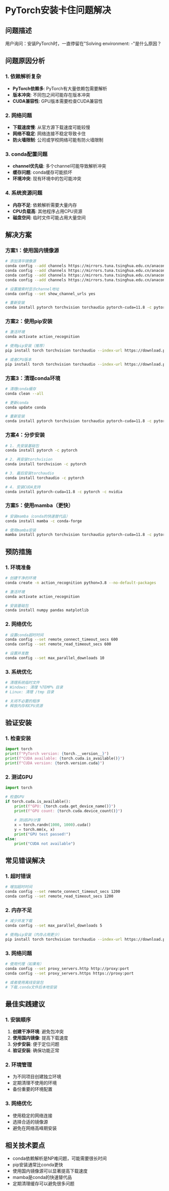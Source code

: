 # PyTorch安装卡住问题解决

## 问题描述
用户询问：安装PyTorch时，一直停留在"Solving environment: -"是什么原因？

## 问题原因分析

### 1. 依赖解析复杂
- **PyTorch依赖多**: PyTorch有大量依赖包需要解析
- **版本冲突**: 不同包之间可能存在版本冲突
- **CUDA兼容性**: GPU版本需要检查CUDA兼容性

### 2. 网络问题
- **下载速度慢**: 从官方源下载速度可能较慢
- **网络不稳定**: 网络连接不稳定导致卡住
- **防火墙限制**: 公司或学校网络可能有防火墙限制

### 3. conda配置问题
- **channel优先级**: 多个channel可能导致解析冲突
- **缓存问题**: conda缓存可能损坏
- **环境冲突**: 现有环境中的包可能冲突

### 4. 系统资源问题
- **内存不足**: 依赖解析需要大量内存
- **CPU负载高**: 其他程序占用CPU资源
- **磁盘空间**: 临时文件可能占用大量空间

## 解决方案

### 方案1：使用国内镜像源
```bash
# 添加清华镜像源
conda config --add channels https://mirrors.tuna.tsinghua.edu.cn/anaconda/pkgs/main/
conda config --add channels https://mirrors.tuna.tsinghua.edu.cn/anaconda/pkgs/free/
conda config --add channels https://mirrors.tuna.tsinghua.edu.cn/anaconda/cloud/conda-forge/
conda config --add channels https://mirrors.tuna.tsinghua.edu.cn/anaconda/cloud/pytorch/

# 设置搜索时显示channel地址
conda config --set show_channel_urls yes

# 重新安装
conda install pytorch torchvision torchaudio pytorch-cuda=11.8 -c pytorch -c nvidia
```

### 方案2：使用pip安装
```bash
# 激活环境
conda activate action_recognition

# 使用pip安装（推荐）
pip install torch torchvision torchaudio --index-url https://download.pytorch.org/whl/cu118

# 或者CPU版本
pip install torch torchvision torchaudio --index-url https://download.pytorch.org/whl/cpu
```

### 方案3：清理conda环境
```bash
# 清理conda缓存
conda clean --all

# 更新conda
conda update conda

# 重新安装
conda install pytorch torchvision torchaudio pytorch-cuda=11.8 -c pytorch -c nvidia
```

### 方案4：分步安装
```bash
# 1. 先安装基础包
conda install pytorch -c pytorch

# 2. 再安装torchvision
conda install torchvision -c pytorch

# 3. 最后安装torchaudio
conda install torchaudio -c pytorch

# 4. 安装CUDA支持
conda install pytorch-cuda=11.8 -c pytorch -c nvidia
```

### 方案5：使用mamba（更快）
```bash
# 安装mamba（conda的快速替代品）
conda install mamba -c conda-forge

# 使用mamba安装
mamba install pytorch torchvision torchaudio pytorch-cuda=11.8 -c pytorch -c nvidia
```

## 预防措施

### 1. 环境准备
```bash
# 创建干净的环境
conda create -n action_recognition python=3.8 --no-default-packages

# 激活环境
conda activate action_recognition

# 安装基础包
conda install numpy pandas matplotlib
```

### 2. 网络优化
```bash
# 设置conda超时时间
conda config --set remote_connect_timeout_secs 600
conda config --set remote_read_timeout_secs 600

# 设置并发数
conda config --set max_parallel_downloads 10
```

### 3. 系统优化
```bash
# 清理系统临时文件
# Windows: 清理 %TEMP% 目录
# Linux: 清理 /tmp 目录

# 关闭不必要的程序
# 释放内存和CPU资源
```

## 验证安装

### 1. 检查安装
```python
import torch
print(f"PyTorch version: {torch.__version__}")
print(f"CUDA available: {torch.cuda.is_available()}")
print(f"CUDA version: {torch.version.cuda}")
```

### 2. 测试GPU
```python
import torch

# 检查GPU
if torch.cuda.is_available():
    print(f"GPU: {torch.cuda.get_device_name()}")
    print(f"GPU count: {torch.cuda.device_count()}")
    
    # 测试GPU计算
    x = torch.randn(1000, 1000).cuda()
    y = torch.mm(x, x)
    print("GPU test passed!")
else:
    print("CUDA not available")
```

## 常见错误解决

### 1. 超时错误
```bash
# 增加超时时间
conda config --set remote_connect_timeout_secs 1200
conda config --set remote_read_timeout_secs 1200
```

### 2. 内存不足
```bash
# 减少并发下载
conda config --set max_parallel_downloads 5

# 使用pip安装（内存占用更少）
pip install torch torchvision torchaudio --index-url https://download.pytorch.org/whl/cu118
```

### 3. 网络问题
```bash
# 使用代理（如果有）
conda config --set proxy_servers.http http://proxy:port
conda config --set proxy_servers.https https://proxy:port

# 或者使用离线安装包
# 下载.conda文件后本地安装
```

## 最佳实践建议

### 1. 安装顺序
1. **创建干净环境**: 避免包冲突
2. **使用国内镜像**: 提高下载速度
3. **分步安装**: 便于定位问题
4. **验证安装**: 确保功能正常

### 2. 环境管理
- 为不同项目创建独立环境
- 定期清理不使用的环境
- 备份重要的环境配置

### 3. 网络优化
- 使用稳定的网络连接
- 选择合适的镜像源
- 避免在网络高峰期安装

## 相关技术要点

- conda依赖解析是NP难问题，可能需要很长时间
- pip安装通常比conda更快
- 使用国内镜像源可以显著提高下载速度
- mamba是conda的快速替代品
- 定期清理缓存可以避免很多问题

